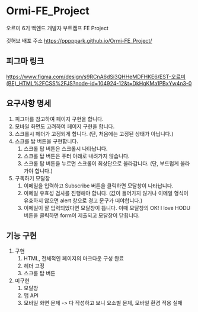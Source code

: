 # Ormi-FE_Project
오르미 6기 백엔드 개발자 부트캠프 FE Project

깃허브 배포 주소
https://pppppark.github.io/Ormi-FE_Project/

## 피그마 링크
https://www.figma.com/design/s9RCnA6dSi3QHHeMDFHKE6/EST-오르미(BE)_HTML%2FCSS%2FJS?node-id=104924-12&t=DkHqKMa1PBxYw4n3-0

## 요구사항 명세
1. 피그마를 참고하여 페이지 구현을 합니다.
2. 모바일 화면도 고려하여 페이지 구현을 합니다.
3. 스크롤시 헤더가 고정되게 합니다. (단, 처음에는 고정된 상태가 아닙니다.)
4. 스크롤 탑 버튼을 구현합니다. 
    1. 스크롤 탑 버튼은 스크롤시 나타납니다.
    2. 스크롤 탑 버튼은 푸터 아래로 내려가지 않습니다.
    3. 스크롤 탑 버튼을 누르면 스크롤이 최상단으로 올라갑니다. (단, 부드럽게 올라가야 합니다.)
5. 구독하기 모달창
    1. 이메일을 입력하고 Subscribe 버튼을 클릭하면 모달창이 나타납니다.
    2. 이메일 유효성 검사를 진행해야 합니다. (값이 들어가지 않거나 이메일 형식이 유효하지 않으면 alert 창으로 경고 문구가 떠야합니다.)
    3. 이메일이 잘 입력되었다면 모달창이 뜹니다. 이때 모달창의 OK! I love HODU 버튼을 클릭하면 form이 제출되고 모달창이 닫힙니다.


## 기능 구현
1. 구현
    1. HTML, 전체적인 페이지의 마크다운 구성 완료
    2. 헤더 고정
    3. 스크롤 탑 버튼
2. 미구현
   1. 모달창
   2. 맵 API
   3. 모바일 화면 문제
       -> 다 작성하고 보니 요소별 문제, 모바일 환경 적용 실패
